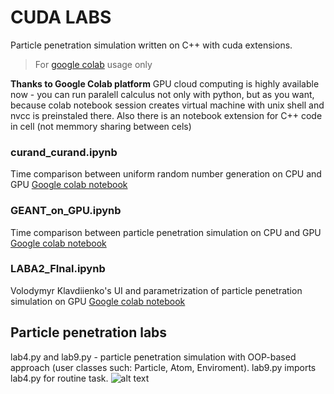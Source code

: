 # CUDA LABS
Particle penetration simulation written on C++ with cuda extensions.
>For [google colab](https://colab.research.google.com) usage only

**Thanks to Google Colab platform** GPU cloud computing is highly available now - you can run paralell calculus not only with python, but as you want, because colab notebook session creates virtual machine with unix shell and nvcc is preinstaled there.
Also there is an notebook extension for C++ code in cell (not memmory sharing between cels)
### curand_curand.ipynb
Time comparison between uniform random number generation on CPU and GPU
[Google colab notebook](https://colab.research.google.com/drive/17J1jVTBmZ7ePZfyD4XPGSZ96-fS0V529)
### GEANT_on_GPU.ipynb
Time comparison between particle penetration simulation on CPU and GPU
[Google colab notebook](https://colab.research.google.com/drive/1tIGtICU3budeBFCy1_s9W2d7ldDqSlP0)
### LABA2_FInal.ipynb
Volodymyr Klavdiienko's UI and parametrization of particle penetration simulation on GPU
[Google colab notebook](https://colab.research.google.com/drive/15yr_zj2BVLVBq-4YROuBpkZRl3RuSz3s)

## Particle penetration labs
lab4.py and lab9.py - particle penetration simulation with OOP-based approach (user classes such: Particle, Atom, Enviroment).
lab9.py imports lab4.py for routine task.
![alt text](https://imgur.com/5ihIor9.jpg "particles penetration")
